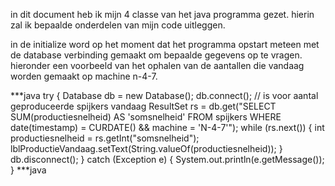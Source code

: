 in dit document heb ik mijn 4 classe van het java programma gezet.
hierin zal ik bepaalde onderdelen van mijn code uitleggen.


in de initialize word op het moment dat het programma opstart meteen met de database verbinding gemaakt om bepaalde gegevens op te vragen.
hieronder een voorbeeld van het ophalen van de aantallen die vandaag worden gemaakt op machine n-4-7.

***java
try
        {
            Database db = new Database();
            db.connect();
            // is voor aantal geproduceerde spijkers vandaag
            ResultSet rs = db.get("SELECT SUM(productiesnelheid) AS 'somsnelheid' FROM spijkers WHERE date(timestamp) = CURDATE() && machine = 'N-4-7'");
            while (rs.next())
            {
                int productiesnelheid = rs.getInt("somsnelheid");
                lblProductieVandaag.setText(String.valueOf(productiesnelheid));
            }
            db.disconnect();
        }
catch (Exception e)
        {
            System.out.println(e.getMessage());
        }
***java

